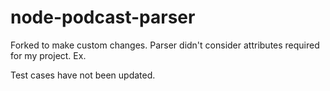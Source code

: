 # node-podcast-parser
Forked to make custom changes. Parser didn't consider attributes required for my project. Ex. <description>

Test cases have not been updated.